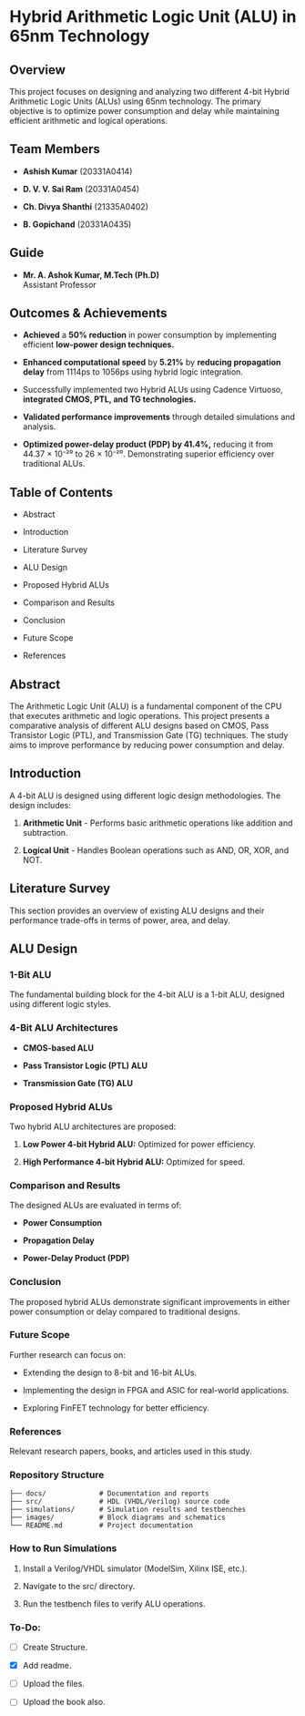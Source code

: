 # Hybrid Arithmetic Logic Unit (ALU) in 65nm Technology

## Overview

This project focuses on designing and analyzing two different 4-bit Hybrid Arithmetic Logic Units (ALUs) using 65nm technology. The primary objective is to optimize power consumption and delay while maintaining efficient arithmetic and logical operations.

## Team Members

- **Ashish Kumar** (20331A0414)

- **D. V. V. Sai Ram** (20331A0454)

- **Ch. Divya Shanthi** (21335A0402)

- **B. Gopichand** (20331A0435)

## Guide

- **Mr. A. Ashok Kumar, M.Tech (Ph.D)** \
   Assistant Professor

## Outcomes & Achievements

- **Achieved** a **50% reduction** in power consumption by implementing efficient **low-power design techniques.**

- **Enhanced computational speed** by **5.21%** by **reducing propagation delay** from 1114ps to 1056ps using hybrid logic integration.

- Successfully implemented two Hybrid ALUs using Cadence Virtuoso, **integrated CMOS, PTL, and TG technologies.**

- **Validated performance improvements** through detailed simulations and analysis.

- **Optimized power-delay product (PDP) by 41.4%,** reducing it from 44.37 × 10⁻²⁰ to 26 × 10⁻²⁰. Demonstrating superior efficiency over traditional ALUs.

## Table of Contents

- Abstract

- Introduction

- Literature Survey

- ALU Design

- Proposed Hybrid ALUs

- Comparison and Results

- Conclusion

- Future Scope

- References

## Abstract

The Arithmetic Logic Unit (ALU) is a fundamental component of the CPU that executes arithmetic and logic operations. This project presents a comparative analysis of different ALU designs based on CMOS, Pass Transistor Logic (PTL), and Transmission Gate (TG) techniques. The study aims to improve performance by reducing power consumption and delay.

## Introduction

A 4-bit ALU is designed using different logic design methodologies. The design includes:

1. **Arithmetic Unit** - Performs basic arithmetic operations like addition and subtraction.

2. **Logical Unit** - Handles Boolean operations such as AND, OR, XOR, and NOT.

## Literature Survey

This section provides an overview of existing ALU designs and their performance trade-offs in terms of power, area, and delay.

## ALU Design

### 1-Bit ALU

The fundamental building block for the 4-bit ALU is a 1-bit ALU, designed using different logic styles.

### 4-Bit ALU Architectures

- **CMOS-based ALU**

- **Pass Transistor Logic (PTL) ALU**

- **Transmission Gate (TG) ALU**

### Proposed Hybrid ALUs

Two hybrid ALU architectures are proposed:

1. **Low Power 4-bit Hybrid ALU:** Optimized for power efficiency.

2. **High Performance 4-bit Hybrid ALU:** Optimized for speed.

### Comparison and Results

The designed ALUs are evaluated in terms of:

- **Power Consumption**

- **Propagation Delay**

- **Power-Delay Product (PDP)**

### Conclusion

The proposed hybrid ALUs demonstrate significant improvements in either power consumption or delay compared to traditional designs.

### Future Scope

Further research can focus on:

- Extending the design to 8-bit and 16-bit ALUs.

- Implementing the design in FPGA and ASIC for real-world applications.

- Exploring FinFET technology for better efficiency.

### References

Relevant research papers, books, and articles used in this study.

### Repository Structure

~~~
├── docs/             # Documentation and reports
├── src/              # HDL (VHDL/Verilog) source code
├── simulations/      # Simulation results and testbenches
├── images/           # Block diagrams and schematics
└── README.md         # Project documentation
~~~

### How to Run Simulations

1. Install a Verilog/VHDL simulator (ModelSim, Xilinx ISE, etc.).

2. Navigate to the src/ directory.

3. Run the testbench files to verify ALU operations.

### To-Do:

- [ ] Create Structure.
- [x] Add readme.
- [ ] Upload the files.
- [ ] Upload the book also.



